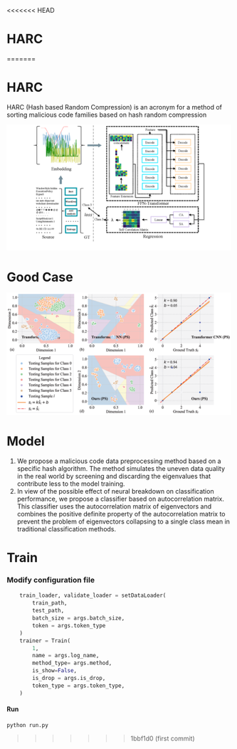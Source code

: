 <<<<<<< HEAD
# HARC
=======
# HARC

HARC (Hash based Random Compression) is an acronym for a method of sorting malicious code families based on hash random compression

![model](https://github.com/chougui-yi/HARC/blob/master/assert/fig1.png)

# Good Case
![good case](https://github.com/chougui-yi/HARC/blob/master/assert/fig2.png)

# Model

1. We propose a malicious code data preprocessing method based on a specific hash algorithm. The method simulates the uneven data quality in the real world by screening and discarding the eigenvalues that contribute less to the model training.
2. In view of the possible effect of neural breakdown on classification performance, we propose a classifier based on autocorrelation matrix. This classifier uses the autocorrelation matrix of eigenvectors and combines the positive definite property of the autocorrelation matrix to prevent the problem of eigenvectors collapsing to a single class mean in traditional classification methods.

# Train
### Modify configuration file

```python
    train_loader, validate_loader = setDataLoader( 
        train_path, 
        test_path, 
        batch_size = args.batch_size, 
        token = args.token_type
    )
    trainer = Train(
        1,
        name = args.log_name,
        method_type= args.method,
        is_show=False,
        is_drop = args.is_drop,
        token_type = args.token_type,
    )
```

#### Run 
```shell
python run.py
```

>>>>>>> 1bbf1d0 (first commit)
